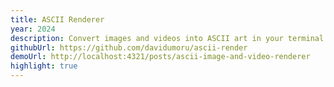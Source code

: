 ```yaml
---
title: ASCII Renderer
year: 2024
description: Convert images and videos into ASCII art in your terminal
githubUrl: https://github.com/davidumoru/ascii-render
demoUrl: http://localhost:4321/posts/ascii-image-and-video-renderer
highlight: true
---
```

